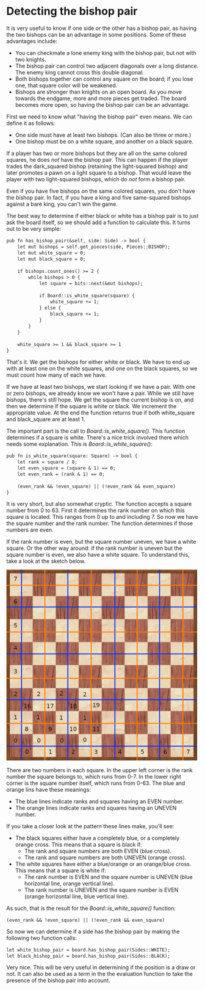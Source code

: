 # Detecting the bishop pair

It is very useful to know if one side or the other has a bishop pair, as
having the two bishops can be an advantage in some positions. Some of these
advantages include:

- You can checkmate a lone enemy king with the bishop pair, but not with
  two knights.
- The bishop pair can control two adjacent diagonals over a long distance.
  The enemy king cannot cross this double diagonal.
- Both bishops together can control any square on the board; if you lose
  one, that square color will be weakened.
- Bishops are stronger than knights on an open board. As you move towards
  the endgame, more and more pieces get traded. The board becomes more
  open, so having the bishop pair can be an advantage.

First we need to know what "having the bishop pair" even means. We can
define it as follows:

- One side must have at least two bishops. (Can also be three or more.)
- One bishop must be on a white square, and another on a black square.

If a player has two or more bishops but they are all on the same colored
squares, he does _not_ have the bishop pair. This can happen if the player
trades the dark_squared bishop (retaining the light-squared bishop) and
later promotes a pawn on a light square to a bishop. That would leave the
player with two light-squared bishops, which do _not_ form a bishop pair.

Even if you have five bishops on the same colored squares, you don't have
the bishop pair. In fact, if you have a king and five same-squared bishops
against a bare king, you can't win the game.

The best way to determine if either black or white has a bishop pair is to
just ask the board itself, so we should add a function to calculate this.
It turns out to be very simple:

```rust,ignore
pub fn has_bishop_pair(&self, side: Side) -> bool {
    let mut bishops = self.get_pieces(side, Pieces::BISHOP);
    let mut white_square = 0;
    let mut black_square = 0;

    if bishops.count_ones() >= 2 {
        while bishops > 0 {
            let square = bits::next(&mut bishops);

            if Board::is_white_square(square) {
                white_square += 1;
            } else {
                black_square += 1;
            }
        }
    }

    white_square >= 1 && black_square >= 1
}
```

That's it. We get the bishops for either white or black. We have to end up
with at least one on the white squares, and one on the black squares, so we
must count how many of each we have.

If we have at least two bishops, we start looking if we have a pair. With
one or zero bishops, we already know we won't have a pair. While we still
have bishops, there's still hope. We get the square the current bishop is
on, and then we determine if the square is white or black. We increment the
appropriate value. At the end the function returns true if both
white_square and black_square are at least 1.

The important part is the call to _Board::is_white_square()_. This function
determines if a square is white. There's a nice trick involved there which
needs some explanation. This is _Board::is_white_square()_:

```rust,ignore
pub fn is_white_square(square: Square) -> bool {
    let rank = square / 8;
    let even_square = (square & 1) == 0;
    let even_rank = (rank & 1) == 0;

    (even_rank && !even_square) || (!even_rank && even_square)
}
```

It is very short, but also somewhat cryptic. The function accepts a square
number from 0 to 63. First it determines the rank number on which this
square is located. This ranges from 0 up to and including 7. So now we have
the square number and the rank number. The function determines if those
numbers are even.

If the rank number is even, but the square number uneven, we have a white
square. Or the other way around: if the rank number is uneven but the
square number is even, we also have a white square. To understand this,
take a look at the sketch below.

<img src="../img/even_uneven_squares.png" width=500 />

There are two numbers in each square. In the upper left corner is the rank
number the square belongs to, which runs from 0-7. In the lower right
corner is the square number itself, which runs from 0-63. The blue and
orange lins have these meanings:

- The blue lines indicate ranks and squares having an EVEN number.
- The orange lines indicate ranks and squares having an UNEVEN number.

If you take a closer look at the pattern these lines make, you'll see:

- The black squares either have a completely blue, or a completely orange
  cross. This means that a square is black if:
    - The rank and square numbers are both EVEN (blue cross).
    - The rank and square numbers are both UNEVEN (orange cross).
- The white squares have either a blue/orange or an orange/blue cross. This
  means that a square is white if:
    - The rank number is EVEN and the square number is UNEVEN (blue
      horizontal line, orange vertical line).
    - The rank number is UNEVEN and the square number is EVEN (orange
      horizontal line, blue vertical line).

As such, that is the result for the _Board::is_white_square()_ function:

```rust,ignore
(even_rank && !even_square) || (!even_rank && even_square)
```

So now we can determine if a side has the bishop pair by making the
following two function calls:

```rust,ignore
let white_bishop_pair = board.has_bishop_pair(Sides::WHITE);
let black_bishop_pair = board.has_bishop_pair(Sides::BLACK);
```

Very nice. This will be very useful in determining if the position is a
draw or not. It can also be used as a term in the the evaluation function
to take the presence of the bishop pair into account.